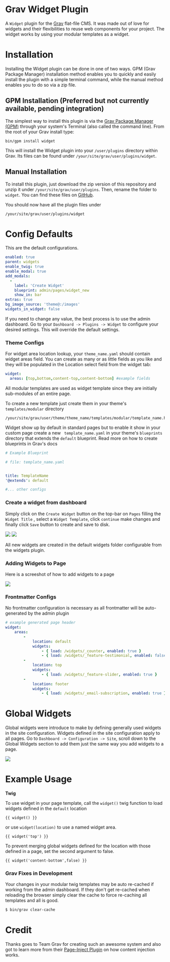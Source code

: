 # Grav Widget Plugin

A `Widget` plugin for the [Grav][grav] flat-file CMS. It was made out of love for widgets and their flexibilities to reuse web components for your project. The widget works by using your modular templates as a widget.

# Installation

Installing the Widget plugin can be done in one of two ways.  GPM (Grav Package Manager) installation method enables you to quickly and easily install the plugin with a simple terminal command, while the manual method enables you to do so via a zip file.

## GPM Installation (Preferred but not currently available, pending integration)

The simplest way to install this plugin is via the [Grav Package Manager (GPM)](http://learn.getgrav.org/advanced/grav-gpm) through your system's Terminal (also called the command line).  From the root of your Grav install type:

    bin/gpm install widget

This will install the Widget plugin into your `/user/plugins` directory within Grav. Its files can be found under `/your/site/grav/user/plugins/widget`.


## Manual Installation 

To install this plugin, just download the zip version of this repository and unzip it under `/your/site/grav/user/plugins`. Then, rename the folder to `widget`. You can find these files on [GitHub](https://github.com/sojimaxi/grav-plugin-widget).

You should now have all the plugin files under

    /your/site/grav/user/plugins/widget

# Config Defaults
This are the default configurations.

```yaml
enabled: true
parent: widgets
enable_twig: true
enable_modal: true
add_modals:
  -
    label: 'Create Widget'
    blueprint: admin/pages/widget_new
    show_in: bar
extras: true
bg_image_source: 'theme@:/images'
widgets_in_widget: false

```

If you need to change any value, the best process is to use the admin dashboard. Go to your `Dashboard -> Plugins -> Widget` to configure your desired settings. This will override the default settings.

### Theme Configs

For widget area location lookup, your `theme_name.yaml` should contain widget areas field. You can create as many or as little fields as you like and they will be populated in the Location select field from the widget tab:

```yaml
widget: 
  areas: [top,bottom,content-top,content-bottom] #example fields
```

All modular templates are used as widget template since they are initially sub-modules of an entire page.

To create a new template just create them in your theme's ` templates/modular ` directory

    /your/site/grav/user/theme/theme_name/templates/modular/template_name.html.twig

Widget show up by default in standard pages but to enable it show in your custom page create a new ` template_name.yaml`
in your theme's `blueprints` directory that extends the `default` blueprint. Read more on how to create blueprints in Grav's docs

```yaml
# Example Blueprint

# file: template_name.yaml


title: TemplateName
'@extends': default

#... other configs
```

### Create a widget from dashboard
Simply click on the ` Create Widget ` button on the top-bar on `Pages` filling the `Widget Title` , 
select a `Widget Template`, click `continue` make changes and finally click `Save` button to create and save to disk.

![](https://i.imgur.com/WXkrEF2.jpg)
![](https://i.imgur.com/lL3wlxr.jpg)

All new widgets are created in the default widgets folder configurable from the widgets plugin.

### Adding Widgets to Page 
Here is a screeshot of how to add widgets to a page

![](http://i.imgur.com/d5athK0.gif)

### Frontmatter Configs

No frontmatter configuration is necessary as all frontmatter will be auto-generated by the admin plugin

```yaml
# example generated page header 
widget:
    areas:
        -
            location: default
            widgets:
                - { load: /widgets/_counter, enabled: true }
                - { load: /widgets/_feature-testimonial, enabled: false }
        -
            location: top
            widgets:
                - { load: /widgets/_feature-slider, enabled: true } 
        -
            location: footer
            widgets:
                - { load: /widgets/_email-subscription, enabled: true }
```

# Global Widgets
Global widgets were introduce to make by defining generally used widgets in the site configuration.
Widgets defined in the site configuration apply to all pages.  Go to `Dashboard -> Configuration -> Site`, scroll down to the Global Widgets section 
 to add them just the same way you add widgets to a page. 

 ![](http://i.imgur.com/hiOfRAi.png)
 
# Example Usage

**Twig**

To use widget in your page template, call the ` widget() ` twig function to load widgets defined in the `default` location

```twig
{{ widget() }}
```
    
or use ` widget(location) ` to use a named widget area.

```twig
{{ widget('top') }}
```

To prevent merging global widgets defined for the location with those defined in a page, set the second argument to false.

```twig
{{ widget('content-bottom',false) }}
```

### Grav Fixes in Development

Your changes in your modular twig templates may be auto re-cached if working from the admin dashboard.
If they don't get re-cached when reloading the browser simply clear the cache to force re-caching all templates and all is good.

```bash
$ bin/grav clear-cache

```
# Credit
Thanks goes to Team Grav for creating such an awesome system and also got to learn more from their [Page-Inject Plugin](https://github.com/getgrav/grav-plugin-page-inject) on how content injection works.

[grav]: http://github.com/getgrav/grav

